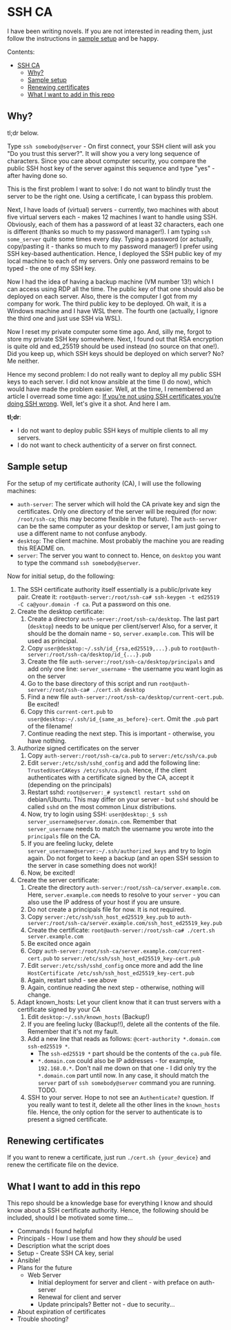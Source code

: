# SSH CA

I have been writing novels. If you are not interested in reading them, just follow the instructions in [sample setup](#sample-setup) and be happy.

Contents:

- [SSH CA](#ssh-ca)
  - [Why?](#why)
  - [Sample setup](#sample-setup)
  - [Renewing certificates](#renewing-certificates)
  - [What I want to add in this repo](#what-i-want-to-add-in-this-repo)

## Why?

tl;dr below.

Type `ssh somebody@server` - On first connect, your SSH client will ask you "Do you trust this server?". It will show you a very long sequence of characters. Since you care about computer security, you compare the public SSH host key of the server against this sequence and type "yes" - after having done so.

This is the first problem I want to solve: I do not want to blindly trust the server to be the right one. Using a certificate, I can bypass this problem.

Next, I have loads of (virtual) servers - currently, two machines with about five virtual servers each - makes 12 machines I want to handle using SSH. Obviously, each of them has a password of at least 32 characters, each one is different (thanks so much to my password manager!). I am typing `ssh some_server` quite some times every day. Typing a password (or actually, copy/pasting it - thanks so much to my password manager!) I prefer using SSH key-based authentication. Hence, I deployed the SSH public key of my local machine to each of my servers. Only one password remains to be typed - the one of my SSH key.

Now I had the idea of having a backup machine (VM number 13!) which I can access using RDP all the time. The public key of that one should also be deployed on each server. Also, there is the computer I got from my company for work. The third public key to be deployed. Oh wait, it is a Windows machine and I have WSL there. The fourth one (actually, I ignore the third one and just use SSH via WSL).

Now I reset my private computer some time ago. And, silly me, forgot to store my private SSH key somewhere. Next, I found out that RSA encryption is quite old and ed_25519 should be used instead (no source on that one!). Did you keep up, which SSH keys should be deployed on which server? No? Me neither.

Hence my second problem: I do not really want to deploy all my public SSH keys to each server. I did not know ansible at the time (I do now), which would have made the problem easier. Well, at the time, I remembered an article I overread some time ago: [If you’re not using SSH certificates you’re doing SSH wrong](https://smallstep.com/blog/use-ssh-certificates/). Well, let's give it a shot. And here I am.

**tl;dr**:

-   I do not want to deploy public SSH keys of multiple clients to all my servers.
-   I do not want to check authenticity of a server on first connect.

## Sample setup

For the setup of my certificate authority (CA), I will use the following machines:

-   `auth-server`: The server which will hold the CA private key and sign the certificates. Only one directory of the server will be required (for now: `/root/ssh-ca`; this may become flexible in the future). The `auth-server` can be the same computer as your desktop or server, I am just going to use a different name to not confuse anybody.
-   `desktop`: The client machine. Most probably the machine you are reading this README on.
-   `server`: The server you want to connect to. Hence, on `desktop` you want to type the command `ssh somebody@server`.

Now for initial setup, do the following:

1. The SSH certificate authority itself essentially is a public/private key pair. Create it: `root@auth-server:/root/ssh-ca# ssh-keygen -t ed25519 -C ca@your.domain -f ca`. Put a password on this one.
2. Create the desktop certificate:
    1. Create a directory `auth-server:/root/ssh-ca/desktop`. The last part (`desktop`) needs to be unique per client/server! Also, for a server, it should be the domain name - so, `server.example.com`. This will be used as principal.
    2. Copy `user@desktop:~/.ssh/id_{rsa,ed25519,...}.pub` to `root@auth-server:/root/ssh-ca/desktop/id_{...}.pub`
    3. Create the file `auth-server:/root/ssh-ca/desktop/principals` and add only one line: `server_username` - the username you want login as on the server
    4. Go to the base directory of this script and run `root@auth-server:/root/ssh-ca# ./cert.sh desktop`
    5. Find a new file `auth-server:/root/ssh-ca/desktop/current-cert.pub`. Be excited!
    6. Copy this `current-cert.pub` to `user@desktop:~/.ssh/id_{same_as_before}-cert`. Omit the `.pub` part of the filename!
    7. Continue reading the next step. This is important - otherwise, you have nothing.
3. Authorize signed certificates on the server
    1. Copy `auth-server:/root/ssh-ca/ca.pub` to `server:/etc/ssh/ca.pub`
    2. Edit `server:/etc/ssh/sshd_config` and add the following line: `TrustedUserCAKeys /etc/ssh/ca.pub`. Hence, if the client authenticates with a certificate signed by the CA, accept it (depending on the principals)
    3. Restart sshd: `root@server:_# systemctl restart sshd` on debian/Ubuntu. This may differ on your server - but `sshd` should be called `sshd` on the most common Linux distributions.
    4. Now, try to login using SSH: `user@desktop:_$ ssh server_username@server.domain.com`. Remember that `server_username` needs to match the username you wrote into the `principals` file on the CA.
    5. If you are feeling lucky, delete `server_username@server:~/.ssh/authorized_keys` and try to login again. Do not forget to keep a backup (and an open SSH session to the server in case something does not work)!
    6. Now, be excited!
4. Create the server certificate:
    1. Create the directory `auth-server:/root/ssh-ca/server.example.com`. Here, `server.example.com` needs to resolve to your `server` - you can also use the IP address of your host if you are unsure.
    2. Do not create a principals file for now. It is not required.
    3. Copy `server:/etc/ssh/ssh_host_ed25519_key.pub` to `auth-server:/root/ssh-ca/server.example.com/ssh_host_ed25519_key.pub`
    4. Create the certificate: `root@auth-server:/root/ssh-ca# ./cert.sh server.example.com`
    5. Be excited once again
    6. Copy `auth-server:/root/ssh-ca/server.example.com/current-cert.pub` to `server:/etc/ssh/ssh_host_ed25519_key-cert.pub`
    7. Edit `server:/etc/ssh/sshd_config` once more and add the line `HostCertificate /etc/ssh/ssh_host_ed25519_key-cert.pub`
    8. Again, restart sshd - see above
    9. Again, continue reading the next step - otherwise, nothing will change.
5. Adapt known_hosts: Let your client know that it can trust servers with a certificate signed by your CA
    1. Edit `desktop:~/.ssh/known_hosts` (Backup!)
    2. If you are feeling lucky (Backup!!), delete all the contents of the file. Remember that it's not my fault.
    3. Add a new line that reads as follows: `@cert-authority *.domain.com ssh-ed25519 *`.
        - The `ssh-ed25519 *` part should be the contents of the `ca.pub` file.
        - `*.domain.com` could also be IP addresses - for example, `192.168.0.*`. Don't nail me down on that one - I did only try the `*.domain.com` part until now. In any case, it should match the `server` part of `ssh somebody@server` command you are running. TODO.
    4. SSH to your server. Hope to not see an `Authenticate?` question. If you really want to test it, delete all the other lines in the `known_hosts` file. Hence, the only option for the server to authenticate is to present a signed certificate.

## Renewing certificates

If you want to renew a certificate, just run `./cert.sh {your_device}` and renew the certificate file on the device.

## What I want to add in this repo

This repo should be a knowledge base for everything I know and should know about a SSH certificate authority. Hence, the following should be included, should I be motivated some time...

-   Commands I found helpful
-   Principals - How I use them and how they _should_ be used
-   Description what the script does
-   Setup - Create SSH CA key, serial
-   Ansible!
-   Plans for the future
    -   Web Server
        -   Initial deployment for server and client - with preface on auth-server
        -   Renewal for client and server
        -   Update principals? Better not - due to security...
-   About expiration of certificates
-   Trouble shooting?
